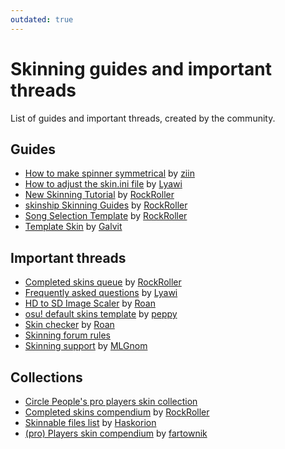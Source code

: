 ```yaml
---
outdated: true
---
```


# Skinning guides and important threads

List of guides and important threads, created by the community.

## Guides

- [How to make spinner symmetrical](https://osu.ppy.sh/community/forums/topics/51502) by [ziin](https://osu.ppy.sh/users/232898)
- [How to adjust the skin.ini file](https://osu.ppy.sh/community/forums/topics/575880) by [Lyawi](https://osu.ppy.sh/users/5851253)
- [New Skinning Tutorial](https://tutorial.skinship.xyz/tutorial/introduction "skinship") by [RockRoller](https://osu.ppy.sh/users/8388854)
- [skinship Skinning Guides](https://tutorial.skinship.xyz/guides "skinship") by [RockRoller](https://osu.ppy.sh/users/8388854)
- [Song Selection Template](https://tutorial.skinship.xyz/resources/song_selection "skinship") by [RockRoller](https://osu.ppy.sh/users/8388854)
- [Template Skin](https://osu.ppy.sh/community/forums/topics/923143) by [Galvit](https://osu.ppy.sh/users/7629682)

## Important threads

- [Completed skins queue](https://osu.ppy.sh/community/forums/topics/686672) by [RockRoller](https://osu.ppy.sh/users/8388854)
- [Frequently asked questions](https://osu.ppy.sh/community/forums/topics/533940) by [Lyawi](https://osu.ppy.sh/users/5851253)
- [HD to SD Image Scaler](https://osu.ppy.sh/community/forums/topics/762684) by [Roan](https://osu.ppy.sh/users/8214639)
- [osu! default skins template](https://osu.ppy.sh/community/forums/topics/129191) by [peppy](https://osu.ppy.sh/users/2)
- [Skin checker](https://osu.ppy.sh/community/forums/topics/617168) by [Roan](https://osu.ppy.sh/users/8214639)
- [Skinning forum rules](https://osu.ppy.sh/community/forums/topics/318193)
- [Skinning support](https://osu.ppy.sh/community/forums/topics/51694) by [MLGnom](https://osu.ppy.sh/users/46620)

## Collections

- [Circle People's pro players skin collection](https://circle-people.com/skins/ "Circle People")
- [Completed skins compendium](https://osu.ppy.sh/community/forums/topics/686664) by [RockRoller](https://osu.ppy.sh/users/8388854)
- [Skinnable files list](https://osu.ppy.sh/community/forums/topics/186787) by [Haskorion](https://osu.ppy.sh/users/3252321)
- [(pro) Players skin compendium](https://osu.ppy.sh/community/forums/topics/87675) by [fartownik](https://osu.ppy.sh/users/56917)
